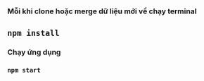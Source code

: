 ### Mỗi khi clone hoặc merge dữ liệu mới về chạy terminal

## `npm install`

### Chạy ứng dụng

### `npm start`
